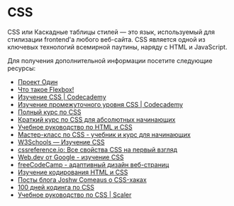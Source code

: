 # CSS

CSS или Каскадные таблицы стилей — это язык, используемый для стилизации frontend'а любого веб-сайта. CSS является одной из ключевых технологий всемирной паутины, наряду с HTML и JavaScript.

Для получения дополнительной информации посетите следующие ресурсы:

- [Проект Один](https://www.theodinproject.com//)
- [Что такое Flexbox!](https://flexbox.io/)
- [Изучение CSS | Codecademy](https://www.codecademy.com/learn/learn-css)
- [Изучение промежуточного уровня CSS | Codecademy](https://www.codecademy.com/learn/learn-intermediate-css)
- [Полный курс по CSS](https://youtu.be/n4R2E7O-Ngo)
- [Краткий курс по CSS для абсолютных начинающих](https://www.youtube.com/watch?v=yfoY53QXEnI)
- [Учебное руководство по HTML и CSS](https://www.youtube.com/watch?v=D-h8L5hgW-w)
- [Мастер-класс по CSS - учебник и курс для начинающих](https://www.youtube.com/watch?v=FqmB-Zj2-PA)
- [W3Schools — Изучение CSS](https://www.w3schools.com/css/)
- [cssreference.io: Все свойства CSS на первый взгляд](https://cssreference.io/)
- [Web.dev от Google - изучение CSS](https://web.dev/learn/css/)
- [freeCodeCamp - адаптивный дизайн веб-страниц](https://www.freecodecamp.org/learn/responsive-web-design/)
- [Изучение кодирования HTML и CSS](https://learn.shayhowe.com/html-css/building-your-first-web-page/)
- [Посты блога Joshw Comeaus о CSS-хаках](https://www.joshwcomeau.com/)
- [100 дней кодинга по CSS](https://100dayscss.com)
- [Учебное руководство по CSS | Scaler](https://www.scaler.com/topics/css)
